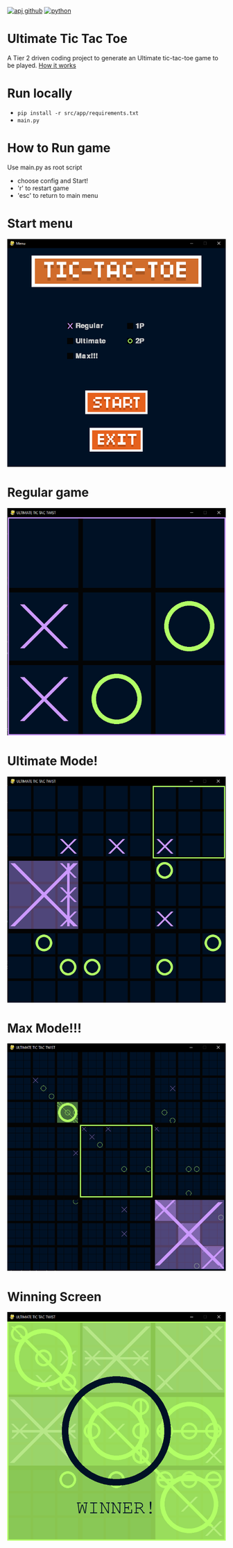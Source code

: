 [![apj github](https://img.shields.io/badge/GitHub-adamj335-181717.svg?style=flat&logo=github)](https://github.com/adamj335)
[![python](https://img.shields.io/badge/Python-3.11-3776AB.svg?style=flat&logo=python&logoColor=white)](https://www.python.org)
# Ultimate Tic Tac Toe
A Tier 2 driven coding project to generate an Ultimate tic-tac-toe game to be played. [How it works](https://www.thegamegal.com/2018/09/01/ultimate-tic-tac-toe/)

# Run locally
- `pip install -r src/app/requirements.txt`
- `main.py`

# How to Run game
Use main.py as root script
- choose config and Start!
- 'r' to restart game
- 'esc' to return to main menu

# Start menu
<img src="./assets/Screenshots/screenshot1-menu.png">

# Regular game 
<img src="./assets/Screenshots/screenshot2-regular.png">

# Ultimate Mode!
<img src="./assets/Screenshots/screenshot3-ultimate.png">

# Max Mode!!!
<img src="./assets/Screenshots/screenshot4-max.png">

# Winning Screen
<img src="./assets/Screenshots/screenshot5-winner.png">